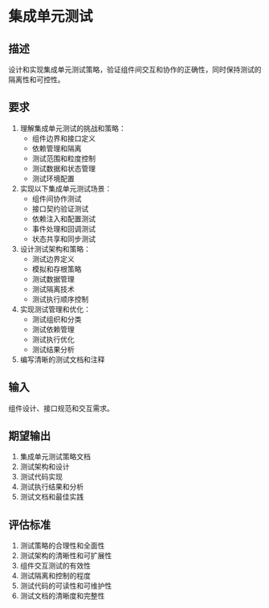 # 集成单元测试

## 描述
设计和实现集成单元测试策略，验证组件间交互和协作的正确性，同时保持测试的隔离性和可控性。

## 要求
1. 理解集成单元测试的挑战和策略：
   - 组件边界和接口定义
   - 依赖管理和隔离
   - 测试范围和粒度控制
   - 测试数据和状态管理
   - 测试环境配置
2. 实现以下集成单元测试场景：
   - 组件间协作测试
   - 接口契约验证测试
   - 依赖注入和配置测试
   - 事件处理和回调测试
   - 状态共享和同步测试
3. 设计测试架构和策略：
   - 测试边界定义
   - 模拟和存根策略
   - 测试数据管理
   - 测试隔离技术
   - 测试执行顺序控制
4. 实现测试管理和优化：
   - 测试组织和分类
   - 测试依赖管理
   - 测试执行优化
   - 测试结果分析
5. 编写清晰的测试文档和注释

## 输入
组件设计、接口规范和交互需求。

## 期望输出
1. 集成单元测试策略文档
2. 测试架构和设计
3. 测试代码实现
4. 测试执行结果和分析
5. 测试文档和最佳实践

## 评估标准
1. 测试策略的合理性和全面性
2. 测试架构的清晰性和可扩展性
3. 组件交互测试的有效性
4. 测试隔离和控制的程度
5. 测试代码的可读性和可维护性
6. 测试文档的清晰度和完整性